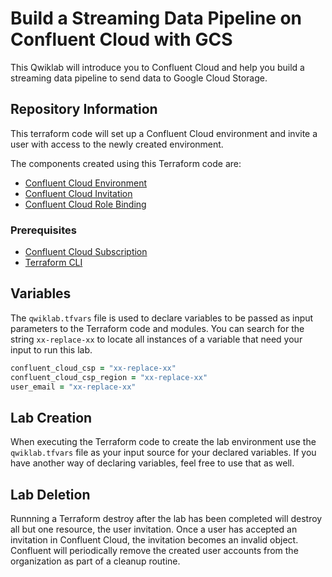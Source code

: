 # Build a Streaming Data Pipeline on Confluent Cloud with GCS

This Qwiklab will introduce you to Confluent Cloud and help you build a streaming data pipeline to send data to Google Cloud Storage.

## Repository Information

This terraform code will set up a Confluent Cloud environment and invite a user with access to the newly created environment.

The components created using this Terraform code are:

- [Confluent Cloud Environment](https://registry.terraform.io/providers/confluentinc/confluent/latest/docs/resources/confluent_environment)
- [Confluent Cloud Invitation](https://registry.terraform.io/providers/confluentinc/confluent/latest/docs/resources/confluent_invitation)
- [Confluent Cloud Role Binding](https://registry.terraform.io/providers/confluentinc/confluent/latest/docs/resources/confluent_role_binding)

### Prerequisites

- [Confluent Cloud Subscription](https://confluent.cloud)
- [Terraform CLI](https://developer.hashicorp.com/terraform/downloads)

## Variables

The `qwiklab.tfvars` file is used to declare variables to be passed as input parameters to the Terraform code and modules. You can search for the string `xx-replace-xx` to locate all instances of a variable that need your input to run this lab.

``` zsh
confluent_cloud_csp = "xx-replace-xx"
confluent_cloud_csp_region = "xx-replace-xx"
user_email = "xx-replace-xx"
```

## Lab Creation

When executing the Terraform code to create the lab environment use the `qwiklab.tfvars` file as your input source for your declared variables. If you have another way of declaring variables, feel free to use that as well.

## Lab Deletion

Runnning a Terraform destroy after the lab has been completed will destroy all but one resource, the user invitation. Once a user has accepted an invitation in Confluent Cloud, the invitation becomes an invalid object. Confluent will periodically remove the created user accounts from the organization as part of a cleanup routine.